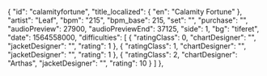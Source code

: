 {
      "id": "calamityfortune",
      "title_localized": {
        "en": "Calamity Fortune"
      },
      "artist": "Leaf",
      "bpm": "215",
      "bpm_base": 215,
      "set": "",
      "purchase": "",
      "audioPreview": 27900,
      "audioPreviewEnd": 37125,
      "side": 1,
      "bg": "tiferet",
      "date": 1564558000,
      "difficulties": [
        {
          "ratingClass": 0,
          "chartDesigner": "",
          "jacketDesigner": "",
          "rating": 1
        },
        {
          "ratingClass": 1,
          "chartDesigner": "",
          "jacketDesigner": "",
          "rating": 1
        },
        {
          "ratingClass": 2,
          "chartDesigner": "Arthas",
          "jacketDesigner": "",
          "rating": 10
        }
      ]
    },